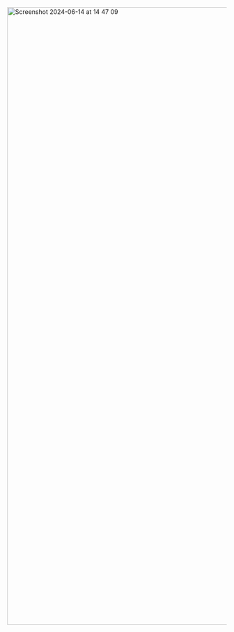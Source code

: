 <a href="https://drive.google.com/file/d/1VmIahOMV4oyTESDc9QZaAeh7b243nSuW/view?usp=sharing" target="_blank" rel="noopener noreferrer">
    <img src="Screenshot 2024-09-15 022615.png" alt="Screenshot 2024-06-14 at 14 47 09" width="1417" />
</a>
